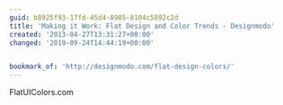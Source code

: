 ```yaml
---
guid: b8925f93-17fd-45d4-8905-8104c5892c2d
title: 'Making it Work: Flat Design and Color Trends - Designmodo'
created: '2013-04-27T13:31:27+00:00'
changed: '2019-09-24T14:44:19+00:00'


bookmark_of: 'http://designmodo.com/flat-design-colors/'
---
```



FlatUIColors.com
